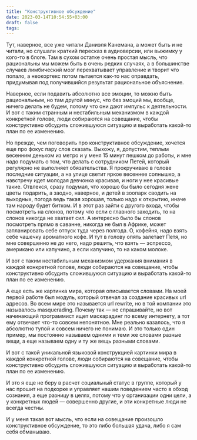 ```yaml
---
title: "Конструктивное обсуждение"
date: 2023-03-14T10:54:55+03:00
draft: false
tags:
---
```


Тут, наверное, все уже читали Даниэля Канемана, а может быть и не читали, но
слушали краткий пересказ в аудиоверсии, или выжимку у кого-то в блоге. Там в
сухом остатке очень простая мысль, что рациональны мы можем быть в очень редких
случаях, а в большинстве случаев лимбический мозг перехватывает управление и
творит что попало, а неокортекс потом пытается как-то нас оправдать, придумывая
под получившийся результат рациональное объяснение.

<!--more-->

Наверное, если подавить абсолютно все эмоции, то можно быть рациональным, но
там другой минус, что без эмоций мы, вообще, ничего делать не будем, потому что
они дают импульс к деятельности. И вот с таким странным и нестабильным
механизмом в каждой конкретной голове, люди собираются на совещание, чтобы
конструктивно обсудить сложившуюся ситуацию и выработать какой-то план по ее
изменению.

Но прежде, чем поговорить про конструктивное обсуждение, хочется еще про фокус
пару слов сказать. Выхожу, я, допустим, теплым весенним деньком из метро и у
меня 15 минут пешком до работы, и мне надо подумать о том, что делать с
сотрудником Петей, который регулярно не выполняет обязательства. Я прокручиваю
в голове последние ситуации, а на улице светит яркое весеннее солнышко, а
навстречу идет молодая девчонка красивая, и ноги у нее красивые такие.
Отвлекся, сразу подумал, что хорошо бы было сегодня жене цветы подарить, а
заодно, наверное, и детей в зоопарк сводить на выходных, погода ведь такая
хорошая, только надо к открытию, иначе там народу будет битком. И в этот раз
зайти с другого входа, чтобы посмотреть на слонов, потому что если с главного
заходить, то на слонов никогда не хватает сил. А интересно было бы слонов
посмотреть прямо в саванне, никогда не был в Африке, может запланировать себе
отпуск туда через полгода. О, кофейня, надо взять себе чашечку ароматного кофе.
И тут в голову опять залетает Петя, но мне совершенно не до него, надо решить,
что взять — эспрессо, американо или капучино, а если капучино, то на каком
молоке.

И вот с таким нестабильным механизмом удержания внимания в каждой конкретной
голове, люди собираются на совещание, чтобы конструктивно обсудить сложившуюся
ситуацию и выработать какой-то план по ее изменению.

А еще есть же картинка мира, которая описывается словами. На моей первой работе
был модуль, который отвечал за создание красивых url адресов. Во всем мире это
называется url rewrite, но в той компании это называлось masquerading. Почему
так — не спрашивайте, но вот начинающий программист ищет маскарадинг по всему
интернету, а тот ему отвечает что-то совсем непонятное. Мне реально казалось,
что я абсолютно тупой и совсем ничего не понимаю. И это только один пример, мы
постоянно называем одними и теми же словами разные вещи, а еще называем одну и
ту же вещь разными словами.

И вот с такой уникальной языковой конструкцией картинки мира в каждой
конкретной голове, люди собираются на совещание, чтобы конструктивно обсудить
сложившуюся ситуацию и выработать какой-то план по ее изменению.

И это я еще не беру в расчет социальный статус в группе, который у нас прошит
на подкорке и управляет нашим поведением часто в обход сознания, а еще разницу
в целях, потому что у организации одни цели, а у конкретных людей — совершенно
другие, и эти конкретные люди не всегда честны.

И у меня такая вот мысль, что если на совещание произошло конструктивное
обсуждение, то это либо большая удача, либо я сам себя обманываю.
